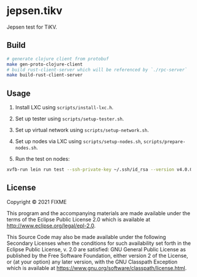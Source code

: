 # jepsen.tikv

Jepsen test for TiKV.

## Build

```bash
# generate clojure client from protobuf
make gen-proto-clojure-client
# build rust-client-server which will be referenced by `./rpc-server`
make build-rust-client-server
```

## Usage

1. Install LXC using `scripts/install-lxc.h`.

2. Set up tester using `scripts/setup-tester.sh`.

3. Set up virtual network using `scripts/setup-network.sh`.

4. Set up nodes via LXC using `scripts/setup-nodes.sh`, `scripts/prepare-nodes.sh`.

5. Run the test on nodes:
```bash
xvfb-run lein run test --ssh-private-key ~/.ssh/id_rsa --version v4.0.0 --workload register --concurrency 10 --leave-db-running --time-limit 30
```

## License

Copyright © 2021 FIXME

This program and the accompanying materials are made available under the
terms of the Eclipse Public License 2.0 which is available at
http://www.eclipse.org/legal/epl-2.0.

This Source Code may also be made available under the following Secondary
Licenses when the conditions for such availability set forth in the Eclipse
Public License, v. 2.0 are satisfied: GNU General Public License as published by
the Free Software Foundation, either version 2 of the License, or (at your
option) any later version, with the GNU Classpath Exception which is available
at https://www.gnu.org/software/classpath/license.html.
